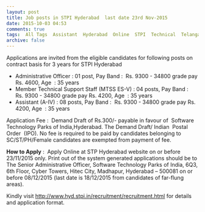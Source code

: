 ```yaml
---
layout: post
title: Job posts in STPI Hyderabad  last date 23rd Nov-2015   
date: 2015-10-03 04:53
comments: true
tags:  All Tags  Assistant  Hyderabad  Online  STPI  Technical  Telangana 
archive: false
---
```

Applications are invited from the eligible candidates for following posts on contract basis for 3 years for STPI Hyderabad 

- Administrative Officer : 01 post, Pay Band :  Rs. 9300 - 34800 grade pay Rs. 4600, Age  : 35 years 
- Member Technical Support Staff (MTSS ES-V) : 04 posts, Pay Band :  Rs. 9300 - 34800 grade pay Rs. 4200, Age  : 35 years
- Assistant (A-IV) : 08 posts, Pay Band :  Rs. 9300 - 34800 grade pay Rs. 4200, Age  : 35 years

Application Fee :  Demand Draft of Rs.300/- payable in favour of  Software Technology Parks of India,Hyderabad. The Demand Draft/ Indian  Postal  Order  (IPO). No fee is required to be paid by candidates belonging to SC/ST/PH/Female candidates are exempted from payment of fee. 

**How to Apply** :  Apply Online at STP Hyderabad website on or before 23/11/2015 only. Print out of the system generated applications should be to The Senior Administrative Officer, Software Technology Parks of India, 6Q3, 6th Floor, Cyber Towers, Hitec City, Madhapur, Hyderabad – 500081 on or before 08/12/2015 (last date is 18/12/2015 from candidates of far-flung areas).

Kindly visit <http://www.hyd.stpi.in/recruitment/recruitment.html> for details and application format.

